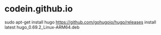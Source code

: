 codein.github.io
================

sudo apt-get install hugo
https://github.com/gohugoio/hugo/releases
install latest hugo_0.69.2_Linux-ARM64.deb
